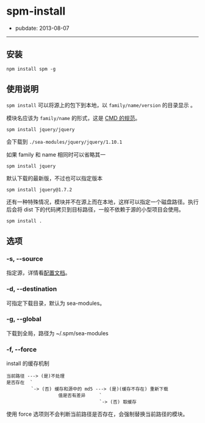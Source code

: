 # spm-install

- pubdate: 2013-08-07

-----------

## 安装

```
npm install spm -g
```

## 使用说明

`spm install` 可以将源上的包下到本地，以 `family/name/version` 的目录显示 。

模块名应该为 `family/name` 的形式，这是 [CMD 的规范]()。

```
spm install jquery/jquery
```

会下载到 `./sea-modules/jquery/jquery/1.10.1`

如果 family 和 name 相同时可以省略其一

```
spm install jquery
```

默认下载的最新版，不过也可以指定版本

```
spm install jquery@1.7.2
```

还有一种特殊情况，模块并不在源上而在本地，这样可以指定一个磁盘路径。执行后会将 dist 下的代码拷贝到目标路径，一般不依赖于源的小型项目会使用。

```
spm install .
```

## 选项

### -s, --source

指定源，详情看[配置文档]()。

### -d, --destination

可指定下载目录，默认为 sea-modules。

### -g, --global

下载到全局，路径为 ~/.spm/sea-modules

### -f, --force

install 的缓存机制

```
当前路径 ---> (是)不处理
是否存在  `
         `-> (否) 缓存和源中的 md5 ---> (是)(缓存不存在) 重新下载
                   值是否有差异     `
                                  `-> (否) 取缓存
```

使用 force 选项则不会判断当前路径是否存在，会强制替换当前路径的模块。
